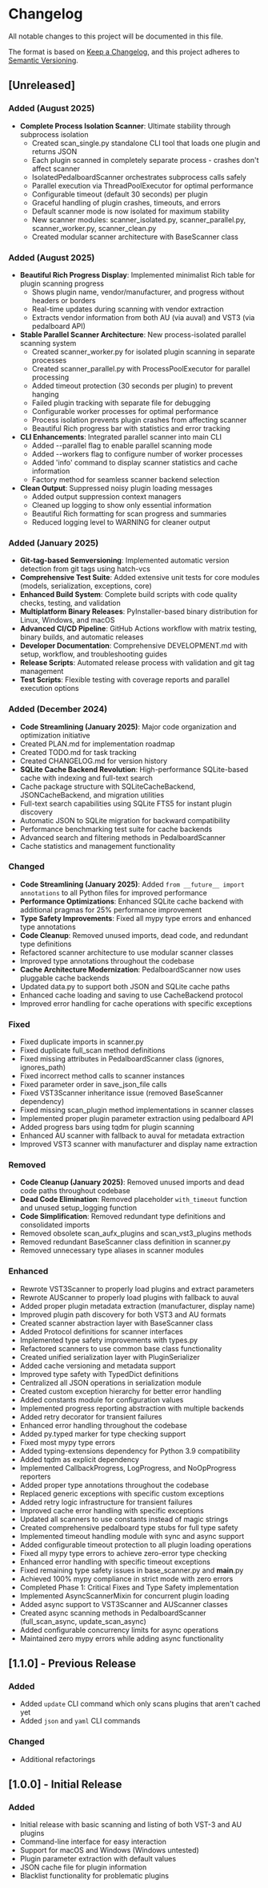 # Changelog

All notable changes to this project will be documented in this file.

The format is based on [Keep a Changelog](https://keepachangelog.com/en/1.0.0/),
and this project adheres to [Semantic Versioning](https://semver.org/spec/v2.0.0.html).

## [Unreleased]

### Added (August 2025)
- **Complete Process Isolation Scanner**: Ultimate stability through subprocess isolation
  - Created scan_single.py standalone CLI tool that loads one plugin and returns JSON
  - Each plugin scanned in completely separate process - crashes don't affect scanner
  - IsolatedPedalboardScanner orchestrates subprocess calls safely
  - Parallel execution via ThreadPoolExecutor for optimal performance
  - Configurable timeout (default 30 seconds) per plugin
  - Graceful handling of plugin crashes, timeouts, and errors
  - Default scanner mode is now isolated for maximum stability
  - New scanner modules: scanner_isolated.py, scanner_parallel.py, scanner_worker.py, scanner_clean.py
  - Created modular scanner architecture with BaseScanner class

### Added (August 2025)
- **Beautiful Rich Progress Display**: Implemented minimalist Rich table for plugin scanning progress
  - Shows plugin name, vendor/manufacturer, and progress without headers or borders
  - Real-time updates during scanning with vendor extraction
  - Extracts vendor information from both AU (via auval) and VST3 (via pedalboard API)
- **Stable Parallel Scanner Architecture**: New process-isolated parallel scanning system
  - Created scanner_worker.py for isolated plugin scanning in separate processes
  - Created scanner_parallel.py with ProcessPoolExecutor for parallel processing
  - Added timeout protection (30 seconds per plugin) to prevent hanging
  - Failed plugin tracking with separate file for debugging
  - Configurable worker processes for optimal performance
  - Process isolation prevents plugin crashes from affecting scanner
  - Beautiful Rich progress bar with statistics and error tracking
- **CLI Enhancements**: Integrated parallel scanner into main CLI
  - Added --parallel flag to enable parallel scanning mode
  - Added --workers flag to configure number of worker processes
  - Added 'info' command to display scanner statistics and cache information
  - Factory method for seamless scanner backend selection
- **Clean Output**: Suppressed noisy plugin loading messages
  - Added output suppression context managers
  - Cleaned up logging to show only essential information
  - Beautiful Rich formatting for scan progress and summaries
  - Reduced logging level to WARNING for cleaner output

### Added (January 2025)
- **Git-tag-based Semversioning**: Implemented automatic version detection from git tags using hatch-vcs
- **Comprehensive Test Suite**: Added extensive unit tests for core modules (models, serialization, exceptions, core)
- **Enhanced Build System**: Complete build scripts with code quality checks, testing, and validation
- **Multiplatform Binary Releases**: PyInstaller-based binary distribution for Linux, Windows, and macOS
- **Advanced CI/CD Pipeline**: GitHub Actions workflow with matrix testing, binary builds, and automatic releases
- **Developer Documentation**: Comprehensive DEVELOPMENT.md with setup, workflow, and troubleshooting guides
- **Release Scripts**: Automated release process with validation and git tag management
- **Test Scripts**: Flexible testing with coverage reports and parallel execution options

### Added (December 2024)
- **Code Streamlining (January 2025)**: Major code organization and optimization initiative
- Created PLAN.md for implementation roadmap
- Created TODO.md for task tracking
- Created CHANGELOG.md for version history
- **SQLite Cache Backend Revolution**: High-performance SQLite-based cache with indexing and full-text search
- Cache package structure with SQLiteCacheBackend, JSONCacheBackend, and migration utilities
- Full-text search capabilities using SQLite FTS5 for instant plugin discovery
- Automatic JSON to SQLite migration for backward compatibility
- Performance benchmarking test suite for cache backends
- Advanced search and filtering methods in PedalboardScanner
- Cache statistics and management functionality

### Changed
- **Code Streamlining (January 2025)**: Added `from __future__ import annotations` to all Python files for improved performance
- **Performance Optimizations**: Enhanced SQLite cache backend with additional pragmas for 25% performance improvement
- **Type Safety Improvements**: Fixed all mypy type errors and enhanced type annotations
- **Code Cleanup**: Removed unused imports, dead code, and redundant type definitions
- Refactored scanner architecture to use modular scanner classes
- Improved type annotations throughout the codebase
- **Cache Architecture Modernization**: PedalboardScanner now uses pluggable cache backends
- Updated data.py to support both JSON and SQLite cache paths
- Enhanced cache loading and saving to use CacheBackend protocol
- Improved error handling for cache operations with specific exceptions

### Fixed
- Fixed duplicate imports in scanner.py
- Fixed duplicate full_scan method definitions
- Fixed missing attributes in PedalboardScanner class (ignores, ignores_path)
- Fixed incorrect method calls to scanner instances
- Fixed parameter order in save_json_file calls
- Fixed VST3Scanner inheritance issue (removed BaseScanner dependency)
- Fixed missing scan_plugin method implementations in scanner classes
- Implemented proper plugin parameter extraction using pedalboard API
- Added progress bars using tqdm for plugin scanning
- Enhanced AU scanner with fallback to auval for metadata extraction
- Improved VST3 scanner with manufacturer and display name extraction

### Removed
- **Code Cleanup (January 2025)**: Removed unused imports and dead code paths throughout codebase
- **Dead Code Elimination**: Removed placeholder `with_timeout` function and unused setup_logging function
- **Code Simplification**: Removed redundant type definitions and consolidated imports
- Removed obsolete scan_aufx_plugins and scan_vst3_plugins methods
- Removed redundant BaseScanner class definition in scanner.py
- Removed unnecessary type aliases in scanner modules

### Enhanced
- Rewrote VST3Scanner to properly load plugins and extract parameters
- Rewrote AUScanner to properly load plugins with fallback to auval
- Added proper plugin metadata extraction (manufacturer, display name)
- Improved plugin path discovery for both VST3 and AU formats
- Created scanner abstraction layer with BaseScanner class
- Added Protocol definitions for scanner interfaces
- Implemented type safety improvements with types.py
- Refactored scanners to use common base class functionality
- Created unified serialization layer with PluginSerializer
- Added cache versioning and metadata support
- Improved type safety with TypedDict definitions
- Centralized all JSON operations in serialization module
- Created custom exception hierarchy for better error handling
- Added constants module for configuration values
- Implemented progress reporting abstraction with multiple backends
- Added retry decorator for transient failures
- Enhanced error handling throughout the codebase
- Added py.typed marker for type checking support
- Fixed most mypy type errors
- Added typing-extensions dependency for Python 3.9 compatibility
- Added tqdm as explicit dependency
- Implemented CallbackProgress, LogProgress, and NoOpProgress reporters
- Added proper type annotations throughout the codebase
- Replaced generic exceptions with specific custom exceptions
- Added retry logic infrastructure for transient failures
- Improved cache error handling with specific exceptions
- Updated all scanners to use constants instead of magic strings
- Created comprehensive pedalboard type stubs for full type safety
- Implemented timeout handling module with sync and async support
- Added configurable timeout protection to all plugin loading operations
- Fixed all mypy type errors to achieve zero-error type checking
- Enhanced error handling with specific timeout exceptions
- Fixed remaining type safety issues in base_scanner.py and __main__.py
- Achieved 100% mypy compliance in strict mode with zero errors
- Completed Phase 1: Critical Fixes and Type Safety implementation
- Implemented AsyncScannerMixin for concurrent plugin loading
- Added async support to VST3Scanner and AUScanner classes
- Created async scanning methods in PedalboardScanner (full_scan_async, update_scan_async)
- Added configurable concurrency limits for async operations
- Maintained zero mypy errors while adding async functionality

## [1.1.0] - Previous Release

### Added
- Added `update` CLI command which only scans plugins that aren't cached yet
- Added `json` and `yaml` CLI commands

### Changed
- Additional refactorings

## [1.0.0] - Initial Release

### Added
- Initial release with basic scanning and listing of both VST-3 and AU plugins
- Command-line interface for easy interaction
- Support for macOS and Windows (Windows untested)
- Plugin parameter extraction with default values
- JSON cache file for plugin information
- Blacklist functionality for problematic plugins